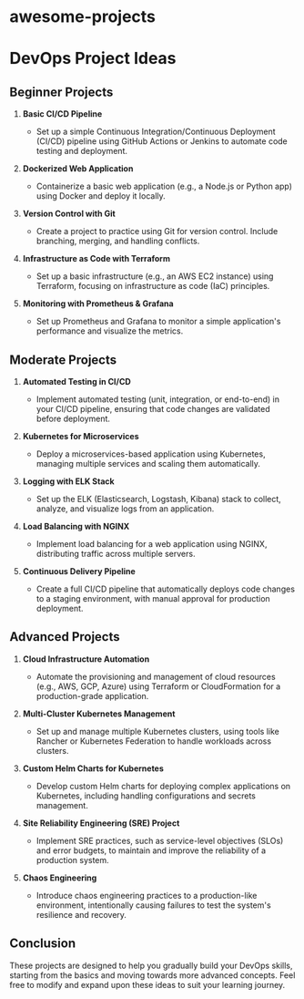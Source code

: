 # awesome-projects

# DevOps Project Ideas

## Beginner Projects
1. **Basic CI/CD Pipeline**
   - Set up a simple Continuous Integration/Continuous Deployment (CI/CD) pipeline using GitHub Actions or Jenkins to automate code testing and deployment.
   
2. **Dockerized Web Application**
   - Containerize a basic web application (e.g., a Node.js or Python app) using Docker and deploy it locally.

3. **Version Control with Git**
   - Create a project to practice using Git for version control. Include branching, merging, and handling conflicts.

4. **Infrastructure as Code with Terraform**
   - Set up a basic infrastructure (e.g., an AWS EC2 instance) using Terraform, focusing on infrastructure as code (IaC) principles.

5. **Monitoring with Prometheus & Grafana**
   - Set up Prometheus and Grafana to monitor a simple application's performance and visualize the metrics.

## Moderate Projects
1. **Automated Testing in CI/CD**
   - Implement automated testing (unit, integration, or end-to-end) in your CI/CD pipeline, ensuring that code changes are validated before deployment.

2. **Kubernetes for Microservices**
   - Deploy a microservices-based application using Kubernetes, managing multiple services and scaling them automatically.

3. **Logging with ELK Stack**
   - Set up the ELK (Elasticsearch, Logstash, Kibana) stack to collect, analyze, and visualize logs from an application.

4. **Load Balancing with NGINX**
   - Implement load balancing for a web application using NGINX, distributing traffic across multiple servers.

5. **Continuous Delivery Pipeline**
   - Create a full CI/CD pipeline that automatically deploys code changes to a staging environment, with manual approval for production deployment.

## Advanced Projects
1. **Cloud Infrastructure Automation**
   - Automate the provisioning and management of cloud resources (e.g., AWS, GCP, Azure) using Terraform or CloudFormation for a production-grade application.

2. **Multi-Cluster Kubernetes Management**
   - Set up and manage multiple Kubernetes clusters, using tools like Rancher or Kubernetes Federation to handle workloads across clusters.

3. **Custom Helm Charts for Kubernetes**
   - Develop custom Helm charts for deploying complex applications on Kubernetes, including handling configurations and secrets management.

4. **Site Reliability Engineering (SRE) Project**
   - Implement SRE practices, such as service-level objectives (SLOs) and error budgets, to maintain and improve the reliability of a production system.

5. **Chaos Engineering**
   - Introduce chaos engineering practices to a production-like environment, intentionally causing failures to test the system's resilience and recovery.

## Conclusion
These projects are designed to help you gradually build your DevOps skills, starting from the basics and moving towards more advanced concepts. Feel free to modify and expand upon these ideas to suit your learning journey.
